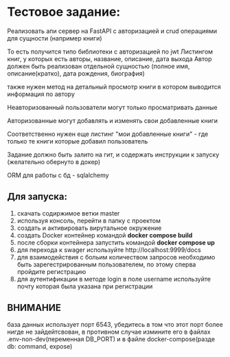 <h1>Тестовое задание:</h1>

<p>Реализовать апи сервер на FastAPI 
с авторизацией и crud операциями для сущности (например книги) 

То есть получится типо библиотеки с авторизацией по jwt
Листингом книг, у которых есть авторы, название, описание, дата выхода
Автор должен быть реализован отдельной сущностью (полное имя, описание(кратко), дата рождения,  биография)

также нужен метод на детальный просмотр книги в котором выводится информация по автору

Неавторизованный пользователи могут только просматривать данные 

Авторизованные могут добавлять и изменять свои добавленные книги 

Соответственно нужен еще листинг "мои добавленные книги" - где только те книги которые добавил пользователь 

Задание должно быть залито на гит, и содержать инструкции к запуску (желательно обернуто в докер) 

ORM для работы с бд - sqlalchemy </p>


<h2>Для запуска:</h2>

<ol>
<li>скачать содиржимое ветки master</li>
<li>используя консоль, перейти в папку с проектом</li>
<li>создать и активировать вирутальное окружение </li>
<li>создать Docker контейнер командой <b>docker compose build</b></li>
<li>после сборки контейнера запустить командой <b>docker compose up</b></li>
<li>для перехода к swager используйте http://localhost:9999/docs</li>
<li>для взаимодействия с больим количеством запросов необходимо быть зарегестрированным пользователем, по этому сперва пройдите регистрацию</li>
<li>для аутентификации в методе login в поле username используйте почту которая была указана при регистрации</li>
</ol>

<h2>ВНИМАНИЕ</h2>
<p>база данных использует порт 6543, убедитесь в том что этот порт более нигде не зайдейтсвован, в противном случае измините его в файлах .env-non-dev(переменная DB_PORT) и в файле docker-compose(разде db: command, expose)</p>
